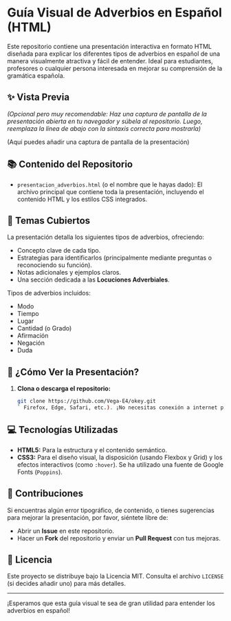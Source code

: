 # Guía Visual de Adverbios en Español (HTML)

Este repositorio contiene una presentación interactiva en formato HTML diseñada para explicar los diferentes tipos de adverbios en español de una manera visualmente atractiva y fácil de entender. Ideal para estudiantes, profesores o cualquier persona interesada en mejorar su comprensión de la gramática española.

## ✨ Vista Previa

*(Opcional pero muy recomendable: Haz una captura de pantalla de la presentación abierta en tu navegador y súbela al repositorio. Luego, reemplaza la línea de abajo con la sintaxis correcta para mostrarla)*

<!-- Ejemplo de cómo insertar imagen: ![Vista previa de la presentación](screenshot.png) -->
(Aquí puedes añadir una captura de pantalla de la presentación)

## 📚 Contenido del Repositorio

*   `presentacion_adverbios.html` (o el nombre que le hayas dado): El archivo principal que contiene toda la presentación, incluyendo el contenido HTML y los estilos CSS integrados.

## 📌 Temas Cubiertos

La presentación detalla los siguientes tipos de adverbios, ofreciendo:
*   Concepto clave de cada tipo.
*   Estrategias para identificarlos (principalmente mediante preguntas o reconociendo su función).
*   Notas adicionales y ejemplos claros.
*   Una sección dedicada a las **Locuciones Adverbiales**.

Tipos de adverbios incluidos:
*   Modo
*   Tiempo
*   Lugar
*   Cantidad (o Grado)
*   Afirmación
*   Negación
*   Duda

## 🚀 ¿Cómo Ver la Presentación?

1.  **Clona o descarga el repositorio:**
    ```bash
    git clone https://github.com/Vega-E4/okey.git
    ` Firefox, Edge, Safari, etc.). ¡No necesitas conexión a internet para verlo una vez descargado!

## 💻 Tecnologías Utilizadas

*   **HTML5:** Para la estructura y el contenido semántico.
*   **CSS3:** Para el diseño visual, la disposición (usando Flexbox y Grid) y los efectos interactivos (como `:hover`). Se ha utilizado una fuente de Google Fonts (`Poppins`).

## 🤝 Contribuciones

Si encuentras algún error tipográfico, de contenido, o tienes sugerencias para mejorar la presentación, por favor, siéntete libre de:
*   Abrir un **Issue** en este repositorio.
*   Hacer un **Fork** del repositorio y enviar un **Pull Request** con tus mejoras.

## 📄 Licencia

Este proyecto se distribuye bajo la Licencia MIT. Consulta el archivo `LICENSE` (si decides añadir uno) para más detalles.

---

¡Esperamos que esta guía visual te sea de gran utilidad para entender los adverbios en español!
